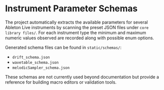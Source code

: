 # Instrument Parameter Schemas

The project automatically extracts the available parameters for several Ableton Live instruments by scanning the preset JSON files under `core library files/`. For each instrument type the minimum and maximum numeric values observed are recorded along with possible enum options.

Generated schema files can be found in `static/schemas/`:

- `drift_schema.json`
- `wavetable_schema.json`
- `melodicSampler_schema.json`

These schemas are not currently used beyond documentation but provide a reference for building macro editors or validation tools.
